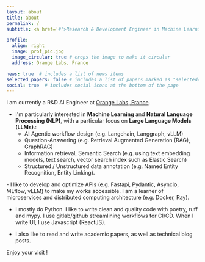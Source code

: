 ```yaml
---
layout: about
title: about
permalink: /
subtitle: <a href='#'>Research & Development Engineer in Machine Learning/Deep Learning </a>

profile:
  align: right
  image: prof_pic.jpg
  image_circular: true # crops the image to make it circular
  address: Orange Labs, France

news: true  # includes a list of news items
selected_papers: false # includes a list of papers marked as "selected={true}"
social: true  # includes social icons at the bottom of the page
---
```


I am currently a R&D AI Engineer at [Orange Labs, France](https://hellofuture.orange.com/fr/). 

- I'm particularly interested in <b>Machine Learning</b> and <b>Natural Language Processing (NLP)</b>, with a particular focus on <b>Large Language Models (LLMs)</b>.:
  - AI Agentic workflow design (e.g. Langchain, Langgraph, vLLM)
  - Question-Answering (e.g. Retrieval Augmented Generation (RAG), GraphRAG)
  - Information retrieval, Semantic Search (e.g. using text embedding models, text search, vector search index such as Elastic Search)
  - Structured / Unstructured data annotation (e.g. Named Entity Recognition, Entity Linking).
  
<p></p>
- I like to develop and optimize APIs (e.g. Fastapi, Pydantic, Asyncio, MLflow, vLLM) to make my works accessible. I am a learner of microservices and distributed computing architecture (e.g. Docker, Ray).

- I mostly do Python. I like to write clean and quality code with poetry, ruff and mypy. I use gitlab/github streamlining workflows for CI/CD. When I write UI, I use Javascript (ReactJS).

- I also like to read and write academic papers, as well as technical blog posts.

Enjoy your visit ! 

<!-- Write your biography here. Tell the world about yourself. Link to your favorite [subreddit](http://reddit.com). You can put a picture in, too. The code is already in, just name your picture `prof_pic.jpg` and put it in the `img/` folder.

Put your address / P.O. box / other info right below your picture. You can also disable any these elements by editing `profile` property of the YAML header of your `_pages/about.md`. Edit `_bibliography/papers.bib` and Jekyll will render your [publications page](/al-folio/publications/) automatically.

Link to your social media connections, too. This theme is set up to use [Font Awesome icons](http://fortawesome.github.io/Font-Awesome/) and [Academicons](https://jpswalsh.github.io/academicons/), like the ones below. Add your Facebook, Twitter, LinkedIn, Google Scholar, or just disable all of them. -->
